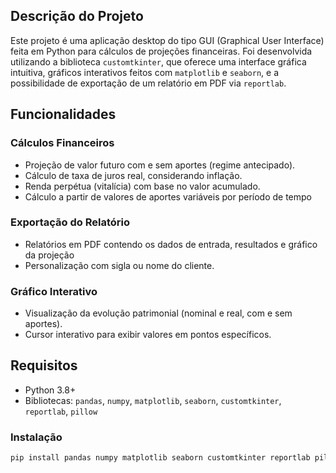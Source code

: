 ## Descrição do Projeto

Este projeto é uma aplicação desktop do tipo GUI (Graphical User Interface) feita em Python para cálculos de projeções financeiras. Foi desenvolvida  utilizando a biblioteca `customtkinter`, que oferece uma interface gráfica intuitiva, gráficos interativos feitos com `matplotlib` e `seaborn`, e a possibilidade de exportação de um relatório em PDF via `reportlab`.

## Funcionalidades

### Cálculos Financeiros

- Projeção de valor futuro com e sem aportes (regime antecipado).
- Cálculo de taxa de juros real, considerando inflação.
- Renda perpétua (vitalícia) com base no valor acumulado.
- Cálculo a partir de valores de aportes variáveis por período de tempo

### Exportação do Relatório

- Relatórios em PDF contendo os dados de entrada, resultados e gráfico da projeção
- Personalização com sigla ou nome do cliente.

### Gráfico Interativo

- Visualização da evolução patrimonial (nominal e real, com e sem aportes).
- Cursor interativo para exibir valores em pontos específicos.

## Requisitos

- Python 3.8+
- Bibliotecas: `pandas`, `numpy`, `matplotlib`, `seaborn`, `customtkinter`, `reportlab`, `pillow`

### Instalação

```bash
pip install pandas numpy matplotlib seaborn customtkinter reportlab pillow
```

## 

